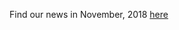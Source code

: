 Find our news in November, 2018 [here](https://drive.google.com/open?id=1btWjUVAEKGGwBV1bDkaRMfydxBJTNI3i)
